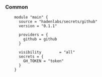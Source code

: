<!-- Space: Projects -->
<!-- Parent: TerraformGithubSecrets -->
<!-- Title: Examples TerraformGithubSecrets -->
<!-- Label: Examples -->
<!-- Include: ./../disclaimer.md -->
<!-- Include: ac:toc -->

### Common

```hcl
    module "main" {
      source = "hadenlabs/secrets/github"
      version = "0.1.1"

      providers = {
        github = github
      }

      visibility        = "all"
      secrets = {
        GH_TOKEN = "token"
      }
    }

```
